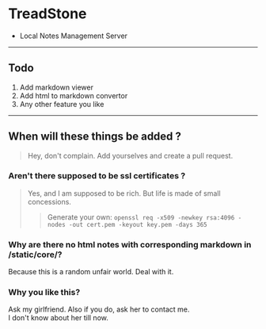 # TreadStone

* Local Notes Management Server

----------

## Todo

1. Add markdown viewer
2. Add html to markdown convertor
3. Any other feature you like

----------

## When will these things be added ?

> Hey, don't complain. Add yourselves and create a pull request. 


### Aren't there supposed to be ssl certificates ?

> Yes, and I am supposed to be rich. But life is made of small concessions.
>> Generate your own: ```openssl req -x509 -newkey rsa:4096 -nodes -out cert.pem -keyout key.pem -days 365```


### Why are there no html notes with corresponding markdown in /static/core/?

Because this is a random unfair world. Deal with it.


### Why you like this?

Ask my girlfriend. Also if you do, ask her to contact me.  
I don't know about her till now.
